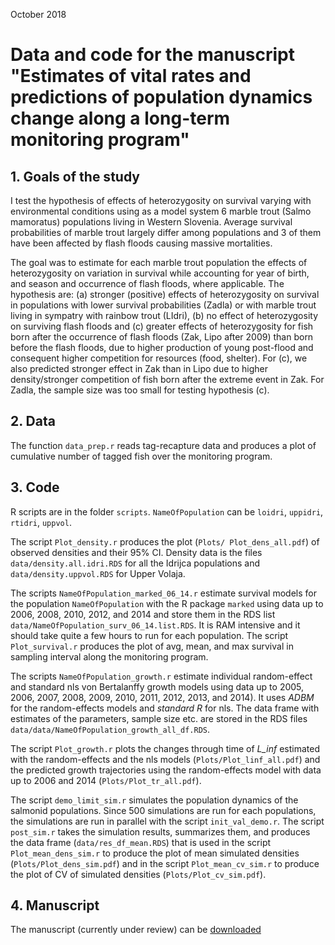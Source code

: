 October 2018
# Data and code for the manuscript "Estimates of vital rates and predictions of population dynamics change along a long-term monitoring program"

## 1. Goals of the study
I test the hypothesis of effects of heterozygosity on survival varying with environmental conditions using as a model system 6 marble trout (Salmo mamoratus) populations living in Western Slovenia. Average survival probabilities of marble trout largely differ among populations and 3 of them have been affected by flash floods causing massive mortalities. 

The goal was to estimate for each marble trout population the effects of heterozygosity on variation in survival while accounting for year of birth, and season and occurrence of flash floods, where applicable. The hypothesis are: (a) stronger (positive) effects of heterozygosity on survival in populations with lower survival probabilities (Zadla) or with marble trout living in sympatry with rainbow trout (LIdri), (b) no effect of heterozygosity on surviving flash floods and (c) greater effects of heterozygosity for fish born after the occurrence of flash floods (Zak, Lipo after 2009) than born before the flash floods, due to higher production of young post-flood and consequent higher competition for resources (food, shelter). For (c), we also predicted stronger effect in Zak than in Lipo due to higher density/stronger competition of fish born after the extreme event in Zak.  For Zadla, the sample size was too small for testing hypothesis (c).

## 2. Data

The function `data_prep.r` reads tag-recapture data and produces a plot of cumulative number of tagged fish over the monitoring program.

## 3. Code

R scripts are in the folder `scripts`. `NameOfPopulation` can be `loidri`, `uppidri`, `rtidri`, `uppvol`.    

The script `Plot_density.r` produces the plot (`Plots/ Plot_dens_all.pdf`) of observed densities and their 95% CI. Density data is the files `data/density.all.idri.RDS` for all the Idrijca populations and `data/density.uppvol.RDS` for Upper Volaja.   

The scripts `NameOfPopulation_marked_06_14.r` estimate survival models for the population `NameOfPopulation` with the R package `marked` using data up to 2006, 2008, 2010, 2012, and 2014 and store them in the RDS list `data/NameOfPopulation_surv_06_14.list.RDS`. It is RAM intensive and it should take quite a few hours to run for each population.  The script `Plot_survival.r` produces the plot of avg, mean, and max survival in sampling interval along the monitoring program.

The scripts `NameOfPopulation_growth.r` estimate individual random-effect and standard nls von Bertalanffy growth models using data up to 2005, 2006, 2007, 2008, 2009, 2010, 2011, 2012, 2013, and 2014). It uses _ADBM_ for the random-effects models and _standard R_ for nls. The data frame with estimates of the parameters, sample size etc. are stored in the RDS files `data/data/NameOfPopulation_growth_all_df.RDS`.  
   
The script `Plot_growth.r` plots the changes through time of _L_inf_ estimated with the random-effects and the nls models (`Plots/Plot_linf_all.pdf`) and the predicted growth trajectories using the random-effects model with data up to 2006 and 2014 (`Plots/Plot_tr_all.pdf`).   

The script `demo_limit_sim.r` simulates the population dynamics of the salmonid populations. Since 500 simulations are run for each populations, the simulations are run in parallel with the script `init_val_demo.r`. The script `post_sim.r` takes the simulation results, summarizes them, and produces the data frame (`data/res_df_mean.RDS`) that is used in the script `Plot_mean_dens_sim.r` to produce the plot of mean simulated densities (`Plots/Plot_dens_sim.pdf`) and in the script `Plot_mean_cv_sim.r` to produce the plot of CV of simulated densities (`Plots/Plot_cv_sim.pdf`).

## 4. Manuscript

The manuscript (currently under review) can be [downloaded](http://simonevincenzi.com/Publications/Het_paper_Feb2017_complete.pdf)